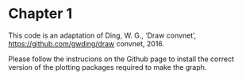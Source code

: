 # Chapter 1

This code is an adaptation of Ding, W. G., ‘Draw convnet’, https://github.com/gwding/draw convnet, 2016.

Please follow the instrucions on the Github page to install the correct version of the plotting packages required to make the graph.
